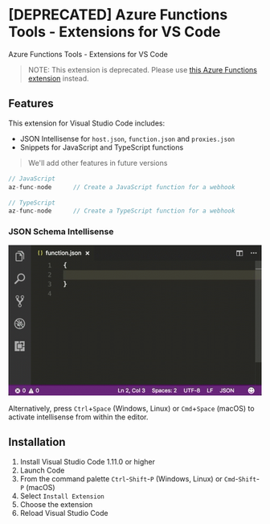 # [DEPRECATED] Azure Functions Tools - Extensions for VS Code
 Azure Functions Tools - Extensions for VS Code

> NOTE: This extension is deprecated. Please use [this Azure Functions extension](https://marketplace.visualstudio.com/items?itemName=ms-azuretools.vscode-azurefunctions&WT.mc_id=javascript-0000-jopapa) instead.

## Features
This extension for Visual Studio Code includes:

- JSON Intellisense for `host.json`, `function.json` and `proxies.json`
- Snippets for JavaScript and TypeScript functions

> We'll add other features in future versions

```javascript
// JavaScript
az-func-node      // Create a JavaScript function for a webhook
```

```javascript
// TypeScript
az-func-node      // Create a TypeScript function for a webhook
```

### JSON Schema Intellisense
![JSON Schema](images/json-schema-function.gif)

Alternatively, press `Ctrl`+`Space` (Windows, Linux) or `Cmd`+`Space` (macOS) to activate intellisense from within the editor.

## Installation

1. Install Visual Studio Code 1.11.0 or higher
2. Launch Code
3. From the command palette `Ctrl`-`Shift`-`P` (Windows, Linux) or `Cmd`-`Shift`-`P` (macOS)
4. Select `Install Extension`
5. Choose the extension
6. Reload Visual Studio Code
